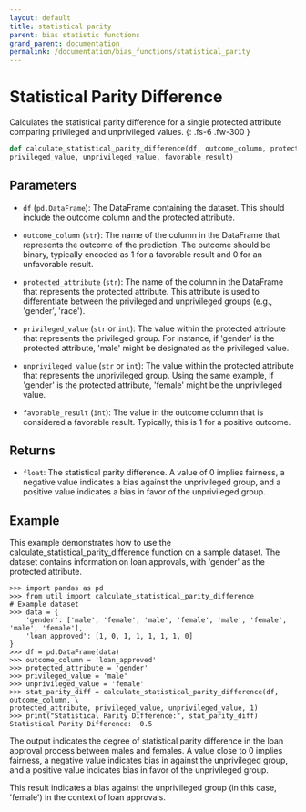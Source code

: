 ```yaml
---
layout: default
title: statistical parity
parent: bias statistic functions
grand_parent: documentation
permalink: /documentation/bias_functions/statistical_parity
---
```


# Statistical Parity Difference
Calculates the statistical parity difference for a single protected attribute comparing privileged and unprivileged values.
{: .fs-6 .fw-300 }

```py
def calculate_statistical_parity_difference(df, outcome_column, protected_attribute, 
privileged_value, unprivileged_value, favorable_result)
```
## Parameters

- `df` (`pd.DataFrame`): The DataFrame containing the dataset. This should include the outcome column and the protected attribute.

- `outcome_column` (`str`): The name of the column in the DataFrame that represents the outcome of the prediction. The outcome should be binary, typically encoded as 1 for a favorable result and 0 for an unfavorable result.

- `protected_attribute` (`str`): The name of the column in the DataFrame that represents the protected attribute. This attribute is used to differentiate between the privileged and unprivileged groups (e.g., 'gender', 'race').

- `privileged_value` (`str` or `int`): The value within the protected attribute that represents the privileged group. For instance, if 'gender' is the protected attribute, 'male' might be designated as the privileged value.

- `unprivileged_value` (`str` or `int`): The value within the protected attribute that represents the unprivileged group. Using the same example, if 'gender' is the protected attribute, 'female' might be the unprivileged value.

- `favorable_result` (`int`): The value in the outcome column that is considered a favorable result. Typically, this is 1 for a positive outcome.

## Returns

- `float`: The statistical parity difference. A value of 0 implies fairness, a negative value indicates a bias against the unprivileged group, and a positive value indicates a bias in favor of the unprivileged group.


## Example 
This example demonstrates how to use the calculate_statistical_parity_difference function on a sample dataset. The dataset contains information on loan approvals, with 'gender' as the protected attribute.

```
>>> import pandas as pd
>>> from util import calculate_statistical_parity_difference
# Example dataset
>>> data = {
    'gender': ['male', 'female', 'male', 'female', 'male', 'female', 'male', 'female'],
    'loan_approved': [1, 0, 1, 1, 1, 1, 1, 0]
}
>>> df = pd.DataFrame(data)
>>> outcome_column = 'loan_approved'
>>> protected_attribute = 'gender'
>>> privileged_value = 'male'
>>> unprivileged_value = 'female'
>>> stat_parity_diff = calculate_statistical_parity_difference(df, outcome_column, \
protected_attribute, privileged_value, unprivileged_value, 1)
>>> print("Statistical Parity Difference:", stat_parity_diff)
Statistical Parity Difference: -0.5
```

The output indicates the degree of statistical parity difference in the loan approval process between males and females. A value close to 0 implies fairness, a negative value indicates bias in against the unprivileged group, and a positive value indicates bias in favor of the unprivileged group.

This result indicates a bias against the unprivileged group (in this case, 'female') in the context of loan approvals.